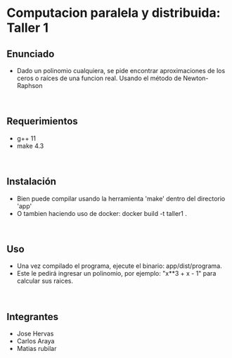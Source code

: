 # Computacion paralela y distribuida: Taller 1

## Enunciado
- Dado un polinomio cualquiera, se pide encontrar aproximaciones de los ceros o raíces de una funcion real. Usando el método de Newton-Raphson

<br>

## Requerimientos
- g++ 11
- make 4.3

<br>

## Instalación
- Bien puede compilar usando la herramienta 'make' dentro del directorio 'app'
- O tambien haciendo uso de docker: docker build -t taller1 .

<br>

## Uso
- Una vez compilado el programa, ejecute el binario: app/dist/programa.
- Este le pedirá ingresar un polinomio, por ejemplo: "x\*\*3 + x - 1" para calcular sus raices.

<br>



## Integrantes
- Jose Hervas
- Carlos Araya
- Matias rubilar
